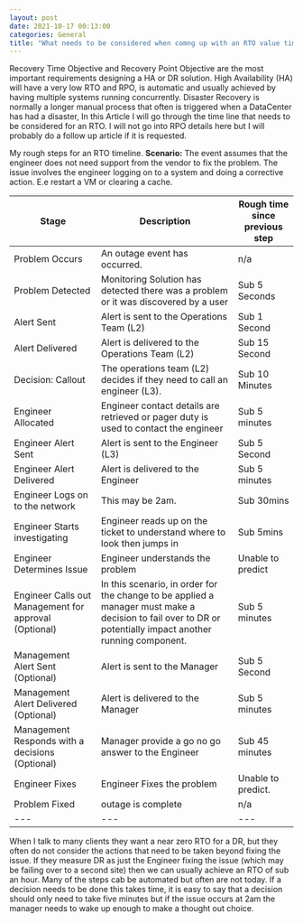 ```yaml
---
layout: post
date: 2021-10-17 00:13:00
categories: General
title: "What needs to be considered when comng up with an RTO value time."
---
```

Recovery Time Objective and Recovery Point Objective are the most important requirements designing a HA or DR solution. High Availability (HA) will have a very low RTO and RPO, is automatic and usually achieved by having multiple systems running concurrently. Disaster Recovery is normally a longer manual process that often is triggered when a DataCenter has had a disaster,  In this Article I will go through the time line that needs to be considered for an RTO. I will not go into RPO details here but I will probably do a follow up article if it is requested.

<!--more-->

My rough steps for an RTO timeline.
**Scenario:**  The event assumes that the engineer does not need support from the vendor to fix the problem. The issue involves the engineer logging on to a system and doing a corrective action. E.e restart a VM or clearing a cache.

Stage | Description | Rough time since previous step
---|---|---
Problem Occurs | An outage event has occurred. | n/a
Problem Detected | Monitoring Solution has detected there was a problem or it was discovered by a user | Sub 5 Seconds
Alert Sent | Alert is sent to the Operations Team (L2) | Sub 1 Second
Alert Delivered | Alert is delivered to the Operations Team (L2) | Sub 15 Second
Decision: Callout |  The operations team (L2) decides if they need to call  an engineer (L3).  | Sub 10 Minutes
Engineer Allocated | Engineer contact details are retrieved or pager duty is used to contact the engineer | Sub 5 minutes
Engineer Alert Sent | Alert is sent to the Engineer (L3) | Sub 5 Second
Engineer Alert Delivered | Alert is delivered to the Engineer | Sub 5 minutes
Engineer Logs on to the network | This may be 2am. | Sub 30mins
Engineer Starts investigating | Engineer reads up on the ticket to understand where to look then jumps in | Sub 5mins
Engineer Determines Issue | Engineer understands the problem | Unable to predict
Engineer Calls out Management for approval (Optional) | In this scenario, in order for the change to be applied a manager must make a decision to fail over to DR or potentially impact another running component. | Sub 5 minutes
Management Alert Sent  (Optional)  | Alert is sent to the Manager | Sub 5 Second
Management Alert Delivered  (Optional)  | Alert is delivered to the Manager | Sub 5 minutes
Management Responds with  a decisions  (Optional)  | Manager provide a go no go answer to the Engineer | Sub 45 minutes
Engineer Fixes | Engineer Fixes the problem | Unable to predict.
Problem Fixed | outage is complete | n/a
---|---|---


When I talk to many clients they want a near zero RTO for a DR, but they often do not consider the actions that need to be taken beyond fixing the issue. If they measure DR as just the Engineer fixing the issue (which may be failing over to a second site) then we can usually achieve an RTO of sub an hour. Many of the steps cab be automated but often are not today. If a decision needs to be done this takes time, it is easy to say that a decision should only need to take five minutes but if the issue occurs at 2am the manager needs to wake up enough to make a thought out choice.
